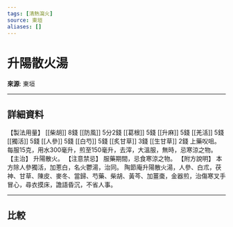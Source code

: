 ```yaml
---
tags: [清熱瀉火]
source: 東垣
aliases: []
---
```


# 升陽散火湯

**來源**: 東垣  

---

## 詳細資料
【製法用量】 [[柴胡]] 8錢 [[防風]] 5分2錢 [[葛根]] 5錢 [[升麻]] 5錢 [[羌活]] 5錢 [[獨活]] 5錢 [[人參]] 5錢 [[白芍]] 5錢 [[炙甘草]] 3錢 [[生甘草]] 2錢
上藥㕮咀。每服15克，用水300毫升，煎至150毫升，去滓，大溫服，無時，忌寒涼之物。
【主治】
升陽散火。
【注意禁忌】
服藥期間，忌食寒涼之物。
【附方說明】
本方除人參獨活，加蔥白，名火鬱湯，治同。
陶節庵升陽散火湯，人參、白朮，茯神、甘草、陳皮、麥冬、當歸、芍藥、柴胡、黃芩、加薑棗，金器煎，治傷寒叉手冒心，尋衣摸床，譫語昏沉，不省人事。

---

## 比較
